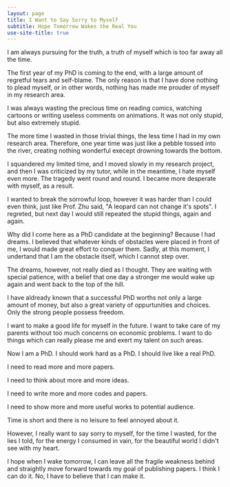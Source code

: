 ```yaml
---
layout: page
title: I Want to Say Sorry to Myself
subtitle: Hope Tomorrow Wakes the Real You
use-site-title: true
---
```


I am always pursuing for the truth, a truth of myself which is too far away all the time.

The first year of my PhD is coming to the end, with a large amount of regretful tears and self-blame. The only reason is that I have done nothing to plead myself, or in other words, nothing has made me prouder of myself in my research area.

I was always wasting the precious time on reading comics, watching cartoons or writing useless comments on animations. It was not only stupid, but also extremely stupid. 

The more time I wasted in those trivial things, the less time I had in my own research area. Therefore, one year time was just like a pebble tossed into the river, creating nothing wonderful execept drowning towards the bottom.

I squandered my limited time, and I moved slowly in my research project, and then I was criticized by my tutor, while in the meantime, I hate myself even more. The tragedy went round and round. I became more desperate with myself, as a result.

I wanted to break the sorrowful loop, however it was harder than I could even think, just like Prof. Zhu said, "A leopard can not change it's spots". I regreted, but next day I would still repeated the stupid things, again and again.

Why did I come here as a PhD candidate at the beginning? Because I had dreams. I believed that whatever kinds of obstacles were placed in front of me, I would made great effort to conquer them. Sadly, at this moment, I undertand that I am the obstacle itself, which I cannot step over.

The dreams, however, not really died as I thought. They are waiting with special patience, with a belief that one day a stronger me would wake up again and went back to the top of the hill.

I have aldready known that a successful PhD worths not only a large amount of money, but also a great variety of oppurtunities and choices. Only the strong people possess freedom.

I want to make a good life for myself in the future. I want to take care of my parents without too much concerns on economic problems. I want to do things which can really please me and exert my talent on such areas.

Now I am a PhD. I should work hard as a PhD. I should live like a real PhD. 

I need to read more and more papers.

I need to think about more and more ideas.

I need to write more and more codes and papers.

I need to show more and more useful works to potential audience.

Time is short and there is no leisure to feel annoyed about it.

However, I really want to say sorry to myself, for the time I wasted, for the lies I told, for the energy I consumed in vain, for the beautiful world I didn't see with my heart.

I hope when I wake tomorrow, I can leave all the fragile weakness behind and straightly move forward towards my goal of publishing papers. I think I can do it. No, I have to believe that I can make it.

<!-- UY BEGIN -->
<div id="uyan_frame"></div>
<script type="text/javascript" src="http://v2.uyan.cc/code/uyan.js"></script>
<!-- UY END -->


